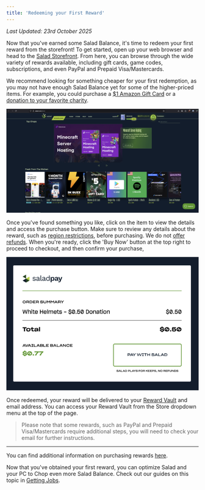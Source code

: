 ```yaml
---
title: 'Redeeming your First Reward'
---
```


_Last Updated: 23rd October 2025_

Now that you've earned some Salad Balance, it's time to redeem your first reward from the storefront! To get started,
open up your web browser and head to the [Salad Storefront](https://salad.com/store). From here, you can browse through
the wide variety of rewards available, including gift cards, game codes, subscriptions, and even PayPal and Prepaid
Visa/Mastercards.

We recommend looking for something cheaper for your first redemption, as you may not have enough Salad Balance yet for
some of the higher-priced items. For example, you could purchase a
[$1 Amazon Gift Card](https://salad.com/store/search?q=amazon%20gift%20card&size=n_20_n&filters%5B0%5D%5Bfield%5D=price&filters%5B0%5D%5Bvalues%5D%5B0%5D%5Bto%5D=n_5_n&filters%5B0%5D%5Bvalues%5D%5B0%5D%5Bfrom%5D=n_1_n&filters%5B0%5D%5Bvalues%5D%5B0%5D%5Bname%5D=%241%20to%20%245&filters%5B0%5D%5Btype%5D=all)
or a [donation to your favorite charity](https://salad.com/store/search?q=Donation&size=n_20_n).

![Image of the Salad Storefront](../../../../content/images/guides/getting-started/redeeming-your-first-reward-1.png)

Once you've found something you like, click on the item to view the details and access the purchase button. Make sure to
review any details about the reward, such as
[region restrictions](/docs/rewards/rewards-faq/243-what-region-is-this-reward-for), before purchasing. We do not
[offer refunds](/docs/rewards/rewards-support/191-i-want-a-refund). When you're ready, click the 'Buy Now' button at the
top right to proceed to checkout, and then confirm your purchase,

![Checkout page](../../../../content/images/guides/getting-started/redeeming-your-first-reward-2.png)

Once redeemed, your reward will be delivered to your
[Reward Vault](/docs/guides/using-salad/125-where-to-find-your-reward-redemption-code) and email address. You can access
your Reward Vault from the Store dropdown menu at the top of the page.

> Please note that some rewards, such as PayPal and Prepaid Visa/Mastercards require additional steps, you will need to
> check your email for further instructions.

---

You can find additional information on purchasing rewards [here](/docs/guides/using-salad/124-how-to-make-a-purchase).

Now that you've obtained your first reward, you can optimize Salad and your PC to Chop even more Salad Balance. Check
out our guides on this topic in [Getting Jobs](/docs/guides/getting-jobs/326-workload-preferences).
